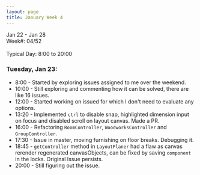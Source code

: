 ```yaml
---
layout: page
title: January Week 4
---
```


Jan 22 - Jan 28<br>
Week#: 04/52<br><br>
Typical Day: 8:00 to 20:00<br>

### Tuesday, Jan 23:

- 8:00 - Started by exploring issues assigned to me over the weekend.
- 10:00 - Still exploring and commenting how it can be solved, there are like 16 issues.
- 12:00 - Started working on issued for which I don't need to evaluate any options.
- 13:20 - Implemented `ctrl` to disable snap, highlighted dimension input on focus and disabled scroll on layout canvas. Made a PR.
- 16:00 - Refactoring `RoomController`, `WoodworksController` and `GroupController`.
- 17:30 - Issue in master, moving furnishing on floor breaks. Debugging it.
- 18:45 - `getController` method in `LayoutPlaner` had a flaw as canvas rerender regenerated canvasObjects, can be fixed by saving `component` in the locks. Original Issue persists.
- 20:00 - Still figuring out the issue.